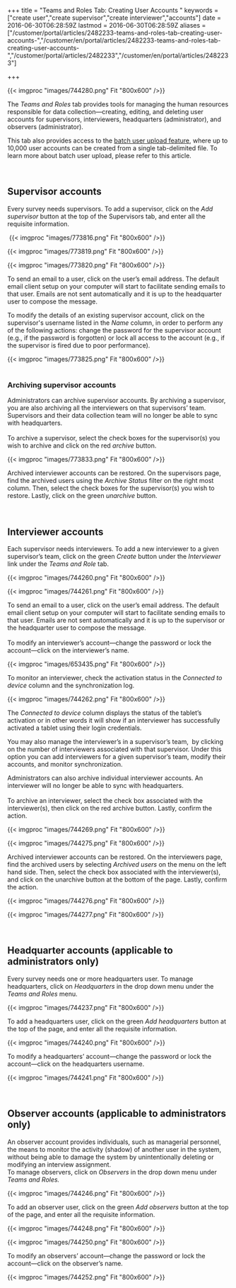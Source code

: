 ﻿+++
title = "Teams and Roles Tab: Creating User Accounts "
keywords = ["create user","create supervisor","create interviewer","accounts"]
date = 2016-06-30T06:28:59Z
lastmod = 2016-06-30T06:28:59Z
aliases = ["/customer/portal/articles/2482233-teams-and-roles-tab-creating-user-accounts-","/customer/en/portal/articles/2482233-teams-and-roles-tab-creating-user-accounts-","/customer/portal/articles/2482233","/customer/en/portal/articles/2482233"]

+++

  
{{< imgproc "images/744280.png" Fit "800x600" />}}  
  
  
The *Teams and Roles* tab provides tools for managing the human
resources responsible for data collection—creating, editing, and
deleting user accounts for supervisors, interviewers, headquarters
(administrator), and observers (administrator).  
  
This tab also provides access to the [batch user upload
feature](/headquarters/batch-user-upload), where up to 10,000 user
accounts can be created from a single tab-delimited file. To learn more
about batch user upload, please refer to this article.  
  
 

Supervisor accounts
-------------------

  
Every survey needs supervisors. To add a supervisor, click on the *Add
supervisor* button at the top of the Supervisors tab, and enter all the
requisite information.  
  
 {{< imgproc "images/773816.png" Fit "800x600" />}}  
  
  
{{< imgproc "images/773819.png" Fit "800x600" />}}  
  
  
{{< imgproc "images/773820.png" Fit "800x600" />}}  
  
To send an email to a user, click on the user’s email address. The
default email client setup on your computer will start to facilitate
sending emails to that user. Emails are not sent automatically and it is
up to the headquarter user to compose the message.  
  
To modify the details of an existing supervisor account, click on the
supervisor's username listed in the *Name* column, in order to perform
any of the following actions: change the password for the supervisor
account (e.g., if the password is forgotten) or lock all access to the
account (e.g., if the supervisor is fired due to poor performance).  
  
{{< imgproc "images/773825.png" Fit "800x600" />}}  
 

### Archiving supervisor accounts

  
Administrators can archive supervisor accounts. By archiving a
supervisor, you are also archiving all the interviewers on that
supervisors’ team. Supervisors and their data collection team will no
longer be able to sync with headquarters.  
   
To archive a supervisor, select the check boxes for the supervisor(s)
you wish to archive and click on the red *archive* button.  
  
{{< imgproc "images/773833.png" Fit "800x600" />}}  
  
Archived interviewer accounts can be restored. On the supervisors page,
find the archived users using the *Archive Status* filter on the right
most column. Then, select the check boxes for the supervisor(s) you wish
to restore. Lastly, click on the green *unarchive* button.   
  
  
 

Interviewer accounts
--------------------

Each supervisor needs interviewers. To add a new interviewer to a given
supervisor’s team, click on the green *Create* button under the
*Interviewer* link under the *Teams and Role* tab.  
  
{{< imgproc "images/744260.png" Fit "800x600" />}}  
  
  
{{< imgproc "images/744261.png" Fit "800x600" />}}  
  
  
To send an email to a user, click on the user’s email address. The
default email client setup on your computer will start to facilitate
sending emails to that user. Emails are not sent automatically and it is
up to the supervisor or the headquarter user to compose the message.  
   
To modify an interviewer’s account—change the password or lock the
account—click on the interviewer’s name.  
  
  
{{< imgproc "images/653435.png" Fit "800x600" />}}  
  
To monitor an interviewer, check the activation status in the *Connected
to device* column and the synchronization log.  
  
{{< imgproc "images/744262.png" Fit "800x600" />}}  
  
The *Connected to device* column displays the status of the tablet’s
activation or in other words it will show if an interviewer has
successfully activated a tablet using their login credentials.  
  
You may also manage the interviewer’s in a supervisor’s team,  by
clicking on the number of interviewers associated with that supervisor.
Under this option you can add interviewers for a given supervisor’s
team, modify their accounts, and monitor synchronization.  
  
  
Administrators can also archive individual interviewer accounts. An
interviewer will no longer be able to sync with headquarters.  
   
To archive an interviewer, select the check box associated with the
interviewer(s), then click on the red archive button. Lastly, confirm
the action.  
  
{{< imgproc "images/744269.png" Fit "800x600" />}}  
  
{{< imgproc "images/744275.png" Fit "800x600" />}}  
  
Archived interviewer accounts can be restored. On the interviewers page,
find the archived users by selecting *Archived users* on the menu on the
left hand side. Then, select the check box associated with the
interviewer(s), and click on the unarchive button at the bottom of the
page. Lastly, confirm the action.   
  
{{< imgproc "images/744276.png" Fit "800x600" />}}  
  
{{< imgproc "images/744277.png" Fit "800x600" />}}  
  
  
 

<span id="hqaccounts"></span>Headquarter accounts (applicable to administrators only) 
--------------------------------------------------------------------------------------

  
Every survey needs one or more headquarters user. To manage
headquarters, click on *Headquarters* in the drop down menu under the
*Teams and Roles* menu.  
  
{{< imgproc "images/744237.png" Fit "800x600" />}}  
  
To add a headquarters user, click on the green *Add headquarters* button
at the top of the page, and enter all the requisite information.  
  
{{< imgproc "images/744240.png" Fit "800x600" />}}  
  
  
To modify a headquarters’ account—change the password or lock the
account—click on the headquarters username.  
  
{{< imgproc "images/744241.png" Fit "800x600" />}}  
  
  
 

<span id="observer"></span>Observer accounts (applicable to administrators only)
--------------------------------------------------------------------------------

  
An observer account provides individuals, such as managerial personnel,
the means to monitor the activity (shadow) of another user in the
system, without being able to damage the system by unintentionally
deleting or modifying an interview assignment.  
To manage observers, click on *Observers* in the drop down menu under
*Teams and Roles.*  
  
{{< imgproc "images/744246.png" Fit "800x600" />}}  
  
  
To add an observer user, click on the green *Add observers* button at
the top of the page, and enter all the requisite information.  
  
{{< imgproc "images/744248.png" Fit "800x600" />}}  
  
  
{{< imgproc "images/744250.png" Fit "800x600" />}}  
  
  
To modify an observers’ account—change the password or lock the
account—click on the observer’s name.  
  
{{< imgproc "images/744252.png" Fit "800x600" />}}
